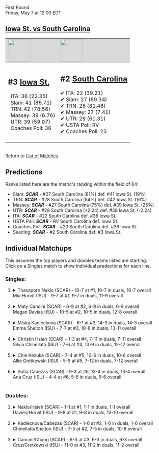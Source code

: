 First Round  
Friday, May 7 at 12:00 EDT
## [Iowa St. vs South Carolina](https://www.ncaa.com/game/5833669) 

<table><tr style="background-color: #d9d9d9 !important"><td><a href="#"><img src="https://www.ncaa.com/sites/default/files/images/logos/schools/i/iowa-st.70.png" width="70" height="70" /></a></td><td><a href="#"><img src="https://www.ncaa.com/sites/default/files/images/logos/schools/s/south-carolina.70.png" width="70" height="70" /></a></td></tr><tr>
<td>  

<h2>#3 <a href="#">Iowa St.</a></h2>  
&nbsp; ITA: 36 (22.35)<br>  
&nbsp; Slam: 41 (86.71)<br>  
&nbsp; TRN: 42 (78.56)<br>  
&nbsp; Massey: 39 (6.76)<br>  
&nbsp; UTR: 39 (59.07)<br>  
&nbsp; Coaches Poll: 36<br>  
<br>  

</td>
<td>  

<h2>#2 <a href="#">South Carolina</a></h2>  
&#10004; ITA: 22 (39.21)<br>  
&#10004; Slam: 27 (89.34)<br>  
&#10004; TRN: 28 (81.46)<br>  
&#10004; Massey: 27 (7.41)<br>  
&#10004; UTR: 29 (61.31)<br>  
&#10004; USTA Poll: RV<br>  
&#10004; Coaches Poll: 23<br>  
<br>  

</td>
</tr></table>  


<br>Return to [List of Matches](../index.md)  

## Predictions  

Ranks listed here are the metric's ranking within the field of 64:  
- Slam: ***SCAR*** - #27 South Carolina (81%) def. #41 Iowa St. (19%)  
- TRN: ***SCAR*** - #28 South Carolina (84%) def. #42 Iowa St. (16%)  
- Massey: ***SCAR*** - #27 South Carolina (75%) def. #39 Iowa St. (25%)  
- UTR: ***SCAR*** - #29 South Carolina (+2.24) def. #39 Iowa St. (-2.24)  
- ITA: ***SCAR*** - #22 South Carolina def. #36 Iowa St.  
- USTA Poll: ***SCAR*** - RV South Carolina def. Iowa St.  
- Coaches Poll: ***SCAR*** - #23 South Carolina def. #36 Iowa St.  
- Seeding: ***SCAR*** - #2 South Carolina def. #3 Iowa St.  

## Individual Matchups  
This assumes the top players and doubles teams listed are starting.  
Click on a Singles match to show individual predections for each line.  

### Singles:  

<ol>
<li><details>
<summary markdown="span">Thasaporn Naklo (SCAR) - 10-7 at #1, 10-7 in duals, 10-7 overall<br>Mia Horvit (ISU) - 9-7 at #1, 9-7 in duals, 11-9 overall</summary>
<h4>Predictions</h4><ul>
<li>Slam: <b><i>SCAR</i></b> - Horvit (81%) def. Naklo (19%)</li>  
<li>TRN: <b><i>SCAR</i></b> - Horvit (85%) def. Naklo (15%)</li>  
<li>Massey: <b><i>SCAR</i></b> - Horvit (75%) def. Naklo (25%)</li>  
<li>UTR: <b><i>SCAR</i></b> - Horvit (84%) def. Naklo (16%)</li>  
<li>ITA: <b><i>SCAR</i></b> - Horvit (18.78) def. Naklo (2.77)</li>  
</ul>
</details>&nbsp;</li>
<li><details>
<summary markdown="span">Maty Cancini (SCAR) - 6-9 at #2, 6-9 in duals, 6-9 overall<br>Megan Davies (ISU) - 10-5 at #2, 10-5 in duals, 12-8 overall</summary>
<h4>Predictions</h4><ul>
<li>Slam: <b><i>SCAR</i></b> - Davies (81%) def. Cancini (19%)</li>  
<li>TRN: <b><i>SCAR</i></b> - Davies (88%) def. Cancini (12%)</li>  
<li>Massey: <b><i>SCAR</i></b> - Davies (75%) def. Cancini (25%)</li>  
<li>UTR: <b><i>SCAR</i></b> - Davies (86%) def. Cancini (14%)</li>  
<li>ITA: <b><i>SCAR</i></b> - Davies (10.26) def. Cancini (1.95)</li>  
</ul>
</details>&nbsp;</li>
<li><details>
<summary markdown="span">Miska Kadleckova (SCAR) - 6-1 at #3, 14-3 in duals, 14-3 overall<br>Emma Shelton (ISU) - 7-7 at #3, 10-8 in duals, 13-11 overall</summary>
<h4>Predictions</h4><ul>
<li>Slam: <b><i>SCAR</i></b> - Shelton (66%) def. Kadleckova (34%)</li>  
<li>TRN: <b><i>SCAR</i></b> - Shelton (58%) def. Kadleckova (42%)</li>  
<li>Massey: <b><i>ISU</i></b> - Kadleckova (75%) def. Shelton (25%)</li>  
<li>UTR: <b><i>SCAR</i></b> - Shelton (65%) def. Kadleckova (35%)</li>  
<li>ITA: <b><i>SCAR</i></b> - Shelton (6.55) def. Kadleckova (2.94)</li>  
</ul>
</details>&nbsp;</li>
<li><details>
<summary markdown="span">Christin Hsieh (SCAR) - 1-3 at #4, 7-11 in duals, 7-11 overall<br>Silvia Chinellato (ISU) - 7-6 at #4, 10-9 in duals, 12-12 overall</summary>
<h4>Predictions</h4><ul>
<li>Slam: <b><i>SCAR</i></b> - Chinellato (83%) def. Hsieh (17%)</li>  
<li>TRN: <b><i>SCAR</i></b> - Chinellato (88%) def. Hsieh (12%)</li>  
<li>Massey: <b><i>SCAR</i></b> - Chinellato (75%) def. Hsieh (25%)</li>  
<li>UTR: <b><i>SCAR</i></b> - Chinellato (93%) def. Hsieh (7%)</li>  
<li>ITA: <b><i>SCAR</i></b> - Chinellato (2.47) def. Hsieh (0.00)</li>  
</ul>
</details>&nbsp;</li>
<li><details>
<summary markdown="span">Chie Kezuka (SCAR) - 7-4 at #5, 10-6 in duals, 10-6 overall<br>Allie Gretkowski (ISU) - 5-9 at #5, 7-12 in duals, 7-12 overall</summary>
<h4>Predictions</h4><ul>
<li>Slam: <b><i>ISU</i></b> - Kezuka (57%) def. Gretkowski (43%)</li>  
<li>TRN: <b><i>ISU</i></b> - Kezuka (53%) def. Gretkowski (47%)</li>  
<li>Massey: <b><i>ISU</i></b> - Kezuka (75%) def. Gretkowski (25%)</li>  
<li>UTR: <b><i>SCAR</i></b> - Gretkowski (80%) def. Kezuka (20%)</li>  
</ul>
</details>&nbsp;</li>
<li><details>
<summary markdown="span">Sofia Cabezas (SCAR) - 9-3 at #6, 13-4 in duals, 13-4 overall<br>Ana Cruz (ISU) - 4-4 at #6, 5-6 in duals, 5-6 overall</summary>
<h4>Predictions</h4><ul>
<li>Slam: <b><i>ISU</i></b> - Cabezas (64%) def. Cruz (36%)</li>  
<li>TRN: <b><i>ISU</i></b> - Cabezas (72%) def. Cruz (28%)</li>  
<li>Massey: <b><i>ISU</i></b> - Cabezas (75%) def. Cruz (25%)</li>  
<li>UTR: <b><i>ISU</i></b> - Cabezas (80%) def. Cruz (20%)</li>  
<li>ITA: <b><i>ISU</i></b> - Cabezas (2.42) def. Cruz (0.00)</li>  
</ul>
</details>&nbsp;</li>
</ol>

### Doubles:  

<ol>
<li><details>
<summary markdown="span">Naklo/Hsieh (SCAR) - 1-1 at #1, 1-1 in duals, 1-1 overall<br>Davies/Horvit (ISU) - 9-8 at #1, 9-8 in duals, 13-10 overall</summary>
<br>Sorry, we don't have any metrics for this match
</details>&nbsp;</li>
<li><details>
<summary markdown="span">Kadleckova/Cabezas (SCAR) - 1-0 at #2, 1-0 in duals, 1-0 overall<br>Chinellato/Shelton (ISU) - 7-5 at #2, 7-5 in duals, 10-8 overall</summary>
<br>Sorry, we don't have any metrics for this match
</details>&nbsp;</li>
<li><details>
<summary markdown="span">Cancini/Chang (SCAR) - 6-3 at #3, 6-3 in duals, 6-3 overall<br>Cruz/Gretkowski (ISU) - 11-0 at #3, 11-2 in duals, 11-2 overall</summary>
<br>Sorry, we don't have any metrics for this match
</details>&nbsp;</li>
</ol>